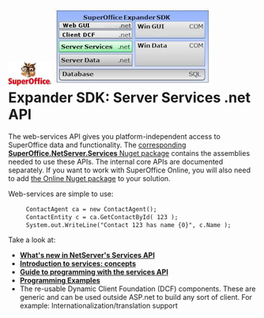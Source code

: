<properties date="2016-06-24"
SortOrder="1"
/>

![](images/so_logo_50h.gif) ![](expander-sdk.jpg)
Expander SDK: Server Services .net API
======================================

The web-services API gives you platform-independent access to SuperOffice data and functionality.
The [corresponding **SuperOffice.NetServer.Services** Nuget package](https://www.nuget.org/packages/SuperOffice.NetServer.Services/) contains the assemblies needed to use these APIs. The internal core APIs are documented separately. If you want to work with SuperOffice Online, you will also need to add [the Online Nuget package](https://www.nuget.org/packages/SuperOffice.Crm.Online.Core/) to your solution.

Web-services are simple to use:

         ContactAgent ca = new ContactAgent();
         ContactEntity c = ca.GetContactById( 123 );
         System.out.WriteLine("Contact 123 has name {0}", c.Name );

Take a look at:

* [**What's new in NetServer's Services API**](What's%20New/What's%20New.md)
* [**Introduction to services: concepts**](Introduction/Introduction.md)
* [**Guide to programming with the services API**](Developer's%20Guide/Developer's%20Guide.md)
* [**Programming Examples**](Examples/Examples.md)
* The re-usable Dynamic Client Foundation (DCF) components. These are generic and can be used outside ASP.net to build any sort of client. For example: Internationalization/translation support

